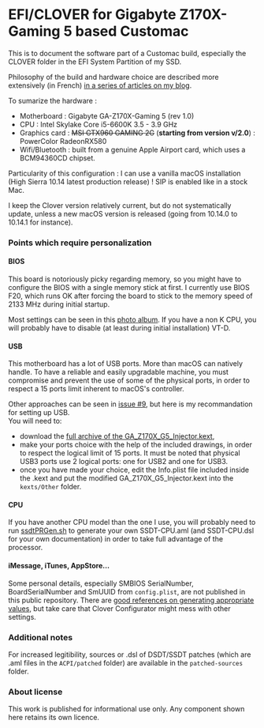 # EFI/CLOVER for Gigabyte Z170X-Gaming 5 based Customac

This is to document the software part of a Customac build, especially the CLOVER folder in the EFI System Partition of my SSD.

Philosophy of the build and hardware choice are described more extensively (in French) [in a series of articles on my blog](http://blog.barijaona.com/macintosh/Jirokaki/ "Jirōkaki on barijaona.com").

To sumarize the hardware :

- Motherboard : Gigabyte GA-Z170X-Gaming 5 (rev 1.0)
- CPU : Intel Skylake Core i5-6600K 3.5 - 3.9 GHz
- Graphics card : <del>MSI GTX960 GAMING 2G</del> (__starting from version v/2.0__) : PowerColor RadeonRX580
- Wifi/Bluetooth : built from a genuine Apple Airport card, which uses a BCM94360CD chipset.

Particularity of this configuration : I can use a vanilla macOS installation (High Sierra 10.14 latest production release) ! SIP is enabled like in a stock Mac.

I keep the Clover version relatively current, but do not systematically update, unless a new macOS version is released (going from 10.14.0 to 10.14.1 for instance).

### Points which require personalization

#### BIOS

This board is notoriously picky regarding memory, so you might have to configure the BIOS with a single memory stick at first. I currently use BIOS F20, which runs OK after forcing the board to stick to the memory speed of 2133 MHz during initial startup.

Most settings can be seen in this [photo album](https://www.flickr.com/photos/barijaona/albums/72157683707850861 "A Flickr photo album"). If you have a non K CPU, you will probably have to disable (at least during initial installation) VT-D.

#### USB

This motherboard has a lot of USB ports. More than macOS can natively handle. To have a reliable and easily upgradable machine, you must compromise and prevent the use of some of the physical ports, in order to respect a 15 ports limit inherent to macOS's controller.

Other approaches can be seen in [issue #9](https://github.com/barijaona/CLOVER_GA-Z170X-Gaming5/issues/9#issuecomment-305057990), but here is my recommandation for setting up USB.  
You will need to:

- download the [full archive of the GA\_Z170X\_G5\_Injector.kext](https://github.com/barijaona/barijaona.github.io/blob/master/macintosh/Jirokaki/GA-Z170X-Gaming5-USBinjector.zip),
- make your ports choice with the help of the included drawings, in order to respect the logical limit of 15 ports. It must be noted that physical USB3 ports use 2 logical ports: one for USB2 and one for USB3.
- once you have made your choice, edit the Info.plist file included inside the .kext and put the modified GA\_Z170X\_G5\_Injector.kext into the `kexts/Other` folder.

#### CPU

If you have another CPU model than the one I use, you will probably need to run  [ssdtPRGen.sh](https://github.com/Piker-Alpha/ssdtPRGen.sh) to generate your own SSDT-CPU.aml (and SSDT-CPU.dsl for your own documentation) in order to take full advantage of the processor.

#### iMessage, iTunes, AppStore…

Some personal details, especially SMBIOS SerialNumber, BoardSerialNumber and SmUUID from `config.plist`, are not published in this public repository. There are [good references on generating appropriate values](http://www.fitzweekly.com/2016/02/hackintosh-imessage-tutorial.html "FitzSimmons weekly"), but take care that Clover Configurator might mess with other settings.

### Additional notes

For increased legitibility, sources or .dsl of DSDT/SSDT patches (which are .aml files in the `ACPI/patched` folder) are available in the `patched-sources` folder.

### About license

This work is published for informational use only. Any component shown here retains its own licence.
